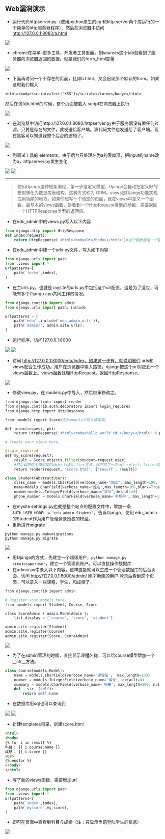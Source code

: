 ## Web漏洞演示

* 运行代码httpserver.py（使用python原生的cgi和http.server两个库运行的一个简单的http服务器程序），然后在浏览器中访问 http://127.0.0.1:8080/a.html

<img src="image/1.png" />

* chrome在菜单-更多工具，开发者工具里面，到sources这个tab就看到了服务器向浏览器返回的数据，就是我们的form_html变量

<img src="image/2.png" />

* 下面再访问一个不存在的页面，比如b.html，又会出现那个默认的form。如果这时我们输入

```
<html><body><script>alert('XSS')</script></form></body></html>
```

然后在访问b.html的时候，整个页面被载入 script在浏览器上执行

<img src="image/3.png" />

* 在浏览器中访问http://127.0.0.1:8080/httpserver.py由于服务器没有做任何过滤，只要是存在的文件，就发送给客户端，源代码文件也发送给了客户端。现在黑客可以知道我整个后台的逻辑了。

<img src="image/4.png" />

* 到调试工具的 elements，由于后台只处理名为a的表单项，把input的name改为a，httpserver.py发生变化

<img src="image/5.png" />

<img src="image/6.png" />

---

>使用Django这种框架编程，第一步是定义模型，Django会自动把定义好的模型转化为数据库表结构。这种方式称为 ORM。views是Django功能实现应用功能的地方。如果你想写一个动态的页面，就在views中定义一个函数。最基本的views函数，是收到一个HttpRequest类型的参数，需要返回一个HTTPResponse类型的返回值。

* 在edu_admin中的views.py写入以下内容

```python
from django.http import HttpResponse
def index(request):
    return HttpResponse('<html><body>OK</body></html>')#这个函数就是一个基本的 “处理请求，返回响应”
```

* 在edu_admin中建一个urls.py文件，写入如下内容

```python
from django.urls import path
from .views import *
urlpatterns=[
    path('index',index),
]
```

* 在主urls.py，也就是 mysite的urls.py中包括这个url配置，这是为了适应，可能有多个Django app共同工作的情况。

```python
from django.contrib import admin
from django.urls import path，include

urlpatterns = [
    path('edu/',include('edu_admin.urls')),
    path('admin/', admin.site.urls),
]
```

* 运行程序，访问127.0.0.1:8000

<img src="image/10.png" />

<img src="image/11.png" />

* 访问 http://127.0.0.1:8000/edu/index，如果这一步有，就说明我们 urls和views配合工作成功。用户在浏览器中输入路径，django把这个url对应到一个views函数上。views函数处理HttpRequest。返回HttpResponse。

<img src="image/12.png" />

* 修改view.py，在 models.py中导入，然后继承修改之。

```python
from django.shortcuts import render
from django.contrib.auth.decorators import login_required
from django.http import HttpResponse

from .models import Score#先从models中导入模型类。

def index(request, pk):
    return HttpResponse('<html><body>hello world %d </body></html>' % pk)

# Create your views here.

@login_required
def my_score(request):
    result = Score.objects.filter(student=request.user)
    #然后调用这个模型类的objects的filter方法，就完成了一次sql select，filter函数的参数是就相当于查询的过滤条件。我们要查询的是 student为当前登录用户的Score表的记录
    return render(request, 'score.html', {'result': result})
```

```python
class Student(AbstractUser):
    class_name = models.CharField(verbose_name="班级", max_length=100, blank=True,null=True)
    name=models.CharField(verbose_name="姓名",max_length=100,blank=True,null=True)
    number=models.IntegerField(verbose_name="学号",default=0)
    phone_number = models.CharField(verbose_name='手机号', max_length=11,null=True)
```

* 在mysite settings.py也就是整个站点的配置文件中，增加一条`AUTH_USER_MODEL = 'edu_admin.Student'`，告诉Django，使用 edu_admin 的Student作为用户管理登录授权的模型。
* 重新进行migrate

```
python manage.py makemigrations 
python manage.py migrate
```

<img src="image/13.png" />

* 用Django的方式，先建立一个超级用户，`python manage.py createsuperuser`，建立一个管理员账户。可以直接操作数据库
* 在admin.py中录入以下内容。这样直接就可以生成一个管理数据库的后台页面。访问 http://127.0.0.1:8000/admin/ 刚才新建的用户 登录后看到这个页面。可以录入一些课程，学生，和成绩了。

```python
from django.contrib import admin

# Register your models here.
from .models import Student, Course, Score

class ScoreAdmin ( admin.ModelAdmin ):
    list_display = ('course', 'score', 'student')

admin.site.register(Student)
admin.site.register(Course)
admin.site.register(Score, ScoreAdmin)

```

<img src="image/14.png" />

* 为了在admin管理的时候，直接显示课程名称，可以给course模型增加一个 __str__方法。

```python
class Course(models.Model):
    name = models.CharField(verbose_name='课程名',  max_length=100)
    number = models.IntegerField(verbose_name='编号', default=0)
    summary = models.CharField(verbose_name='摘要', max_length=500, null=True)
    def __str__(self):
        return self.name
```

* 在数据库用sql也可以查询到

<img src="image/15.png" />

<img src="image/16.png" />

* 新建templates目录，新建score.html

```html
<html>
<body>
{% for i in result %}
科目： {{ i.course.name }}
成绩： {{ i.score }}
<br>
{% endfor %}
</body>
</html>
```

* 写了新的views函数，需要增加url

```python
from django.urls import path
from .views import *
urlpatterns=[
    path('index',index),
    path('myscore',my_score),
]
```

* 即可在页面中查看到科目与成绩（注：只显示当前登陆学生的信息）

<img src="image/17.png" />